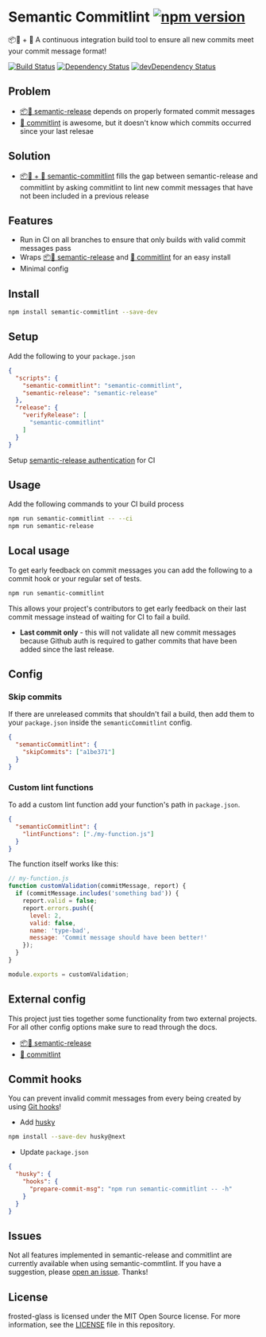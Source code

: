 # Semantic Commitlint [![npm version](https://badge.fury.io/js/semantic-commitlint.svg)](https://badge.fury.io/js/semantic-commitlint)

📦🚀 + 📓 A continuous integration build tool to ensure all new commits meet your commit message format!
️️

[![Build Status](https://img.shields.io/circleci/project/github/adriancarriger/semantic-commitlint/master.svg?maxAge=60)](https://circleci.com/gh/adriancarriger/semantic-commitlint)
[![Dependency Status](https://img.shields.io/david/adriancarriger/semantic-commitlint/master.svg?maxAge=60)](https://david-dm.org/adriancarriger/semantic-commitlint)
[![devDependency Status](https://img.shields.io/david/dev/adriancarriger/semantic-commitlint/master.svg?maxAge=60)](https://david-dm.org/adriancarriger/semantic-commitlint?type=dev)

## Problem

* [📦🚀 semantic-release](https://github.com/semantic-release/semantic-release) depends on properly formated commit messages
* [📓 commitlint](https://github.com/marionebl/commitlint) is awesome, but it doesn't know which commits occurred since your last relesae

## Solution

* [📦🚀 + 📓 semantic-commitlint](https://github.com/adriancarriger/semantic-commitlint) fills the gap between semantic-release and commitlint by asking commitlint to lint new commit messages that have not been included in a previous release

## Features

* Run in CI on all branches to ensure that only builds with valid commit messages pass
* Wraps [📦🚀 semantic-release](https://github.com/semantic-release/semantic-release) and [📓 commitlint](https://github.com/marionebl/commitlint) for an easy install
* Minimal config

## Install

```bash
npm install semantic-commitlint --save-dev
```

## Setup

Add the following to your `package.json`

```json
{
  "scripts": {
    "semantic-commitlint": "semantic-commitlint",
    "semantic-release": "semantic-release"
  },
  "release": {
    "verifyRelease": [
      "semantic-commitlint"
    ]
  }
}
```

Setup [semantic-release authentication](https://github.com/semantic-release/semantic-release/blob/caribou/docs/usage/ci-configuration.md#ci-configuration) for CI

## Usage

Add the following commands to your CI build process

```bash
npm run semantic-commitlint -- --ci
npm run semantic-release
```

## Local usage

To get early feedback on commit messages you can add the following to a commit hook or your regular set of tests.

```bash
npm run semantic-commitlint
```

This allows your project's contributors to get early feedback on their last commit message instead of waiting for CI to fail a build.

* **Last commit only** - this will not validate all new commit messages because Github auth is required to gather commits that have been added since the last release.

## Config

### Skip commits

If there are unreleased commits that shouldn't fail a build, then add them to your `package.json` inside the `semanticCommitlint` config.

```json
{
  "semanticCommitlint": {
    "skipCommits": ["a1be371"]
  }
}
```

### Custom lint functions

To add a custom lint function add your function's path in `package.json`.

```json
{
  "semanticCommitlint": {
    "lintFunctions": ["./my-function.js"]
  }
}
```

The function itself works like this:

```js
// my-function.js
function customValidation(commitMessage, report) {
  if (commitMessage.includes('something bad')) {
    report.valid = false;
    report.errors.push({
      level: 2,
      valid: false,
      name: 'type-bad',
      message: 'Commit message should have been better!'
    });
  }
}

module.exports = customValidation;
```

## External config

This project just ties together some functionality from two external projects. For all other config options make sure to read through the docs.

* [📦🚀 semantic-release](https://github.com/semantic-release/semantic-release)
* [📓 commitlint](https://github.com/marionebl/commitlint)

## Commit hooks

You can prevent invalid commit messages from every being created by using [Git hooks](https://git-scm.com/book/en/v2/Customizing-Git-Git-Hooks)!

* Add [husky](https://github.com/typicode/husky)

```bash
npm install --save-dev husky@next
```

* Update `package.json`

```json
{
  "husky": {
    "hooks": {
      "prepare-commit-msg": "npm run semantic-commitlint -- -h"
    }
  }
}
```

## Issues

Not all features implemented in semantic-release and commitlint are currently available when using semantic-commtlint. If you have a suggestion, please [open an issue](https://github.com/adriancarriger/semantic-commitlint/issues/new). Thanks!

## License

frosted-glass is licensed under the MIT Open Source license.
For more information, see the [LICENSE](LICENSE) file in this repository.
